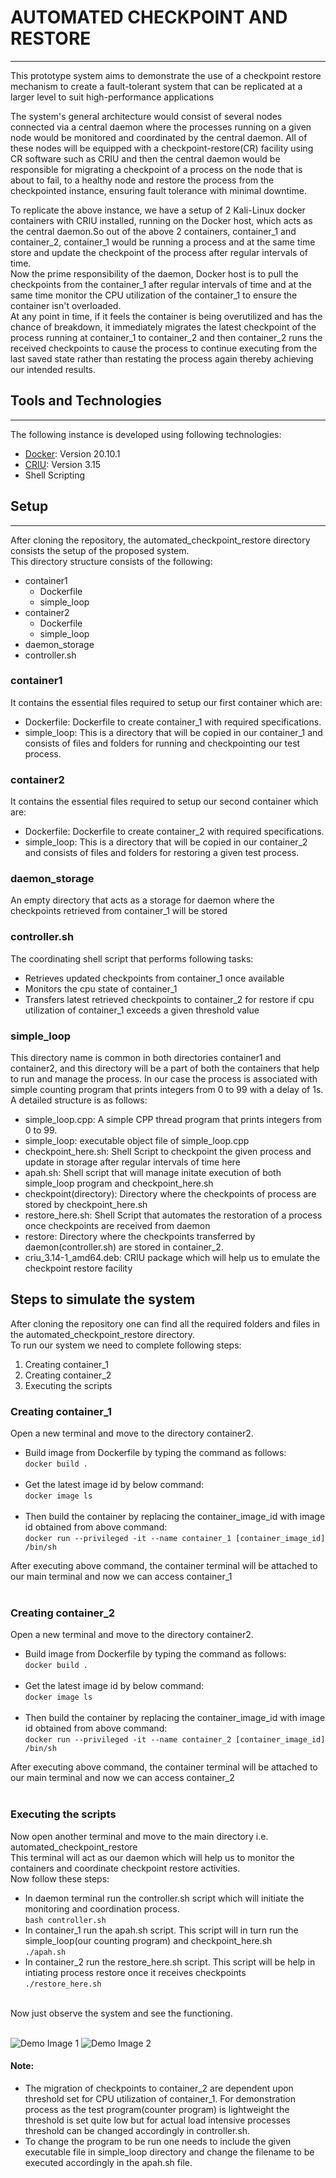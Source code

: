 # AUTOMATED CHECKPOINT AND RESTORE
***

This prototype system aims to demonstrate the use of a checkpoint restore mechanism to create a fault-tolerant system that can be replicated at a larger level to suit high-performance applications

The system's general architecture would consist of several nodes connected via a central daemon where the processes running on a given node would be monitored and coordinated by the central daemon. All of these nodes will be equipped with a checkpoint-restore(CR) facility using CR software such as CRIU and then the central daemon would be responsible for migrating a checkpoint of a process on the node that is about to fail, to a healthy node and restore the process from the checkpointed instance, ensuring fault tolerance with minimal downtime.

To replicate the above instance, we have a setup of 2 Kali-Linux docker containers with CRIU installed, running on the Docker host, which acts as the central daemon.So out of the above 2 containers, container_1 and container_2, container_1 would be running a process and at the same time store and update the checkpoint of the process after regular intervals of time.<br />
Now the prime responsibility of the daemon, Docker host is to pull the checkpoints from the container_1 after regular intervals of time and at the same time monitor the CPU utilization of the container_1 to ensure the container isn't overloaded.<br />
At any point in time, if it feels the container is being overutilized and has the chance of breakdown, it immediately migrates the latest checkpoint of the process running at container_1 to container_2 and then container_2 runs the received checkpoints to cause the process to continue executing from the last saved state rather than restating the process again thereby achieving our intended results.

## Tools and Technologies
***
The following instance is developed using following technologies:
* [Docker](https://docs.docker.com/engine/install/): Version 20.10.1
* [CRIU](https://criu.org/Installation): Version 3.15
* Shell Scripting

## Setup
***
After cloning the repository, the automated_checkpoint_restore directory consists the setup of the proposed system. <br />
This directory structure consists of the following:
* container1
  * Dockerfile
  * simple_loop 
* container2
  * Dockerfile
  * simple_loop 
* daemon_storage
* controller.sh

### container1
It contains the essential files required to setup our first container which are:
* Dockerfile: Dockerfile to create container_1 with required specifications.
* simple_loop: This is a directory that will be copied in our container_1 and consists of files and folders for running and checkpointing our test process.

### container2
It contains the essential files required to setup our second container which are:
* Dockerfile: Dockerfile to create container_2 with required specifications.
* simple_loop: This is a directory that will be copied in our container_2 and consists of files and folders for restoring a given test process.

### daemon_storage
An empty directory that acts as a storage for daemon where the checkpoints retrieved from container_1 will be stored

### controller.sh
The coordinating shell script that performs following tasks:
* Retrieves updated checkpoints from container_1 once available
* Monitors the cpu state of container_1
* Transfers latest retrieved checkpoints to container_2 for restore if cpu utilization of container_1 exceeds a given threshold value

### simple_loop
This directory name is common in both directories container1 and container2, and this directory will be a part of both the containers that help to run and manage the process.
In our case the process is associated with simple counting program that prints integers from 0 to 99 with a delay of 1s.<br />
A detailed structure is as follows:
* simple_loop.cpp: A simple CPP thread program that prints integers from 0 to 99.
* simple_loop: executable object file of simple_loop.cpp
* checkpoint_here.sh: Shell Script to checkpoint the given process and update in storage after regular intervals of time here 
* apah.sh: Shell script that will manage initate execution of both simple_loop program and checkpoint_here.sh
* checkpoint(directory): Directory where the checkpoints of process are stored by checkpoint_here.sh
* restore_here.sh: Shell Script that automates the restoration of a process once checkpoints are received from daemon
* restore: Directory where the checkpoints transferred by daemon(controller.sh) are stored in container_2.
* criu_3.14-1_amd64.deb: CRIU package which will help us to emulate the checkpoint restore facility

## Steps to simulate the system
After cloning the repository one can find all the required folders and files in the automated_checkpoint_restore directory.<br />
To run our system we need to complete following steps:
1. Creating container_1
2. Creating container_2
3. Executing the scripts

### Creating container_1<br />
Open a new terminal and move to the directory container2.
* Build image from Dockerfile by typing the command as follows:<br />
 `docker build .` <br /><br />
* Get the latest image id by below command:<br />
 `docker image ls`<br /><br />
* Then build the container by replacing the container_image_id with image id obtained from above command:<br />
 `docker run --privileged -it --name container_1 [container_image_id] /bin/sh`<br />

After executing above command, the container terminal will be attached to our main terminal and now we can access container_1
<br /><br />

### Creating container_2<br />
Open a new terminal and move to the directory container2.
* Build image from Dockerfile by typing the command as follows:<br />
 `docker build .` <br /><br />
* Get the latest image id by below command:<br />
 `docker image ls`<br /><br />
* Then build the container by replacing the container_image_id with image id obtained from above command:<br />
 `docker run --privileged -it --name container_2 [container_image_id] /bin/sh`<br />

After executing above command, the container terminal will be attached to our main terminal and now we can access container_2
<br /><br />

### Executing the scripts
Now open another terminal and move to the main directory i.e. automated_checkpoint_restore<br />
This terminal will act as our daemon which will help us to monitor the containers and coordinate checkpoint restore activities.<br />
Now follow these steps:
* In daemon terminal run the controller.sh script which will initiate the monitoring and coordination process.<br/>
 `bash controller.sh`<br/>
* In container_1 run the apah.sh script. This script will in turn run the simple_loop(our counting program) and checkpoint_here.sh<br/>
 `./apah.sh`
* In container_2 run the restore_here.sh script. This script will be help in intiating process restore once it receives checkpoints<br/>
 `./restore_here.sh`
<br />
Now just observe the system and see the functioning.<br />
<br />


![Demo Image 1](https://github.com/AditiThirdEye/APAH/blob/main/automated_checkpoint_restore/checkpoint_restore_1.png?raw=true)
![Demo Image 2](https://github.com/aditithirdeye/apah/blob/main/automated_checkpoint_restore/checkpoint_restore_2.png?raw=true)

#### Note:

* The migration of checkpoints to container_2 are dependent upon threshold set for CPU utilization of container_1. For demonstration process as the test program(counter program) is lightweight the threshold is set quite low but for actual load intensive processes threshold can be changed accordingly in controller.sh.<br />
* To change the program to be run one needs to include the given executable file in simple_loop directory and change the filename to be executed accordingly in the apah.sh file.



